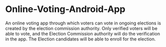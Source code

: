 # Online-Voting-Android-App
An online voting app through which voters can vote in ongoing elections is created by the election commission authority. Only verified voters will be able to vote, and the Election Commission authority will do the verification in the app. The Election candidates will be able to enroll for the election.
